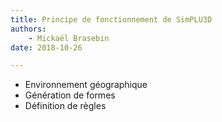 ```yaml
---
title: Principe de fonctionnement de SimPLU3D
authors:
    - Mickaël Brasebin
date: 2018-10-26

---
```



- Environnement géographique
- Génération de formes
- Définition de règles
